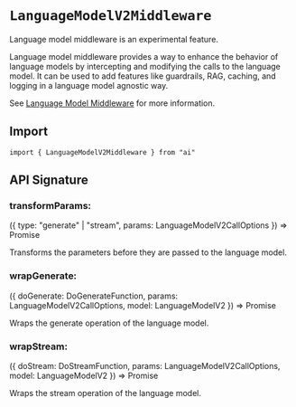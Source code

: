 # `LanguageModelV2Middleware`

Language model middleware is an experimental feature.

Language model middleware provides a way to enhance the behavior of language models
by intercepting and modifying the calls to the language model. It can be used to add
features like guardrails, RAG, caching, and logging in a language model agnostic way.

See [Language Model Middleware](../../ai-sdk-core/middleware.md) for more information.

## Import

```
import { LanguageModelV2Middleware } from "ai"
```

## API Signature

### transformParams:

({ type: "generate" | "stream", params: LanguageModelV2CallOptions }) => Promise<LanguageModelV2CallOptions>

Transforms the parameters before they are passed to the language model.

### wrapGenerate:

({ doGenerate: DoGenerateFunction, params: LanguageModelV2CallOptions, model: LanguageModelV2 }) => Promise<DoGenerateResult>

Wraps the generate operation of the language model.

### wrapStream:

({ doStream: DoStreamFunction, params: LanguageModelV2CallOptions, model: LanguageModelV2 }) => Promise<DoStreamResult>

Wraps the stream operation of the language model.
